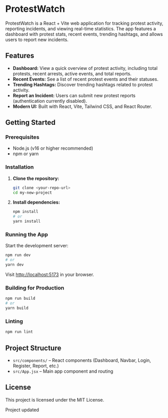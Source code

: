 # ProtestWatch

ProtestWatch is a React + Vite web application for tracking protest activity, reporting incidents, and viewing real-time statistics. The app features a dashboard with protest stats, recent events, trending hashtags, and allows users to report new incidents. 

## Features

- **Dashboard:** View a quick overview of protest activity, including total protests, recent arrests, active events, and total reports.
- **Recent Events:** See a list of recent protest events and their statuses.
- **Trending Hashtags:** Discover trending hashtags related to protest activity.
- **Report an Incident:** Users can submit new protest reports (authentication currently disabled).
- **Modern UI:** Built with React, Vite, Tailwind CSS, and React Router.

## Getting Started

### Prerequisites

- Node.js (v16 or higher recommended)
- npm or yarn

### Installation

1. **Clone the repository:**
   ```bash
   git clone <your-repo-url>
   cd my-new-project
   ```

2. **Install dependencies:**
   ```bash
   npm install
   # or
   yarn install
   ```

### Running the App

Start the development server:
```bash
npm run dev
# or
yarn dev
```
Visit [http://localhost:5173](http://localhost:5173) in your browser.

### Building for Production

```bash
npm run build
# or
yarn build
```

### Linting

```bash
npm run lint
```

## Project Structure

- `src/components/` – React components (Dashboard, Navbar, Login, Register, Report, etc.)
- `src/App.jsx` – Main app component and routing

## License

This project is licensed under the MIT License.

Project updated
